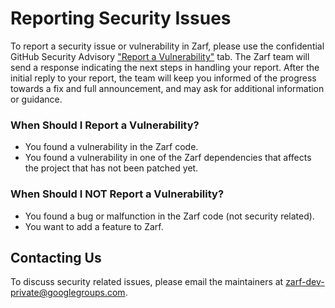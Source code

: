 # Reporting Security Issues

To report a security issue or vulnerability in Zarf, please use the confidential GitHub Security Advisory ["Report a Vulnerability"](https://github.com/defenseunicorns/zarf/security/advisories) tab. The Zarf team will send a response indicating the next steps in handling your report. After the initial reply to your report, the team will keep you informed of the progress towards a fix and full announcement, and may ask for additional information or guidance.

### When Should I Report a Vulnerability?

* You found a vulnerability in the Zarf code.
* You found a vulnerability in one of the Zarf dependencies that affects the project that has not been patched yet.

### When Should I NOT Report a Vulnerability?

* You found a bug or malfunction in the Zarf code (not security related).
* You want to add a feature to Zarf.

## Contacting Us

To discuss security related issues, please email the maintainers at zarf-dev-private@googlegroups.com.